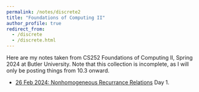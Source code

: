 ```yaml
---
permalink: /notes/discrete2
title: "Foundations of Computing II"
author_profile: true
redirect_from: 
  - /discrete
  - /discrete.html
---
```

Here are my notes taken from CS252 Foundations of Computing II, Spring 2024 at Butler University. Note that this collection is incomplete, as I will only be posting things from 10.3 onward.

*  [26 Feb 2024: Nonhomogeneous Recurrance Relations](\files\discrete\10_3_Nonhomogeneous_Relations.pdf) Day 1.